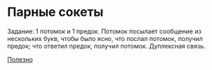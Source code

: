 # Парные сокеты

Задание: 1 потомок и 1 предок. Потомок посылает сообщение из нескольких букв, чтобы было ясно, что послал потомок, получил предок; что ответил предок, получил потомок. Дуплексная связь.

[Полезно](http://citforum.ru/programming/unix/sockets/)